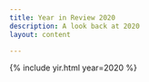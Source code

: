 ```yaml
---
title: Year in Review 2020
description: A look back at 2020
layout: content

---
```


{% include yir.html year=2020 %}
